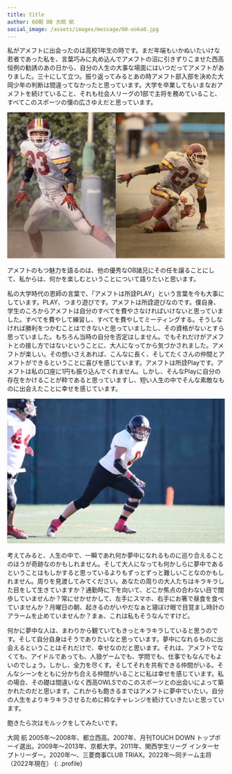 ```yaml
---
title: title
author: 60期 DB 大岡 航
social_image: /assets/images/message/60-ooka0.jpg
---
```


私がアメフトに出会ったのは高校1年生の時です。まだ年端もいかぬいたいけな若者であった私を、言葉巧みに丸め込んでアメフトの沼に引きずりこませた西高恒例の勧誘のあの日から、自分の人生の大事な場面にはいつだってアメフトがありました。三十にして立つ。振り返ってみるとあの時アメフト部入部を決めた大岡少年の判断は間違ってなかったと思っています。大学を卒業してもいまなおアメフトを続けていること、それも社会人リーグの1部で主将を務めていること、すべてこのスポーツの懐の広さゆえだと思っています。

![大岡 写真](/assets/images/message/60-ooka0.jpg)

アメフトのもつ魅力を語るのは、他の優秀なOB諸兄にその任を譲ることにして、私からは、何かを楽しむということについて語りたいと思います。

私の大学時代の恩師の言葉で、「アメフトは所詮PLAY」という言葉を今も大事にしています。PLAY、つまり遊びです。アメフトは所詮遊びなのです。僕自身、学生のころからアメフトは自分のすべてを費やさなければいけないと思っていました。すべてを費やして練習し、すべてを費やしてミーティングする。そうしなければ勝利をつかむことはできないと思っていましたし、その資格がないとすら思っていました。もちろん当時の自分を否定はしません。でもそれだけがアメフトとの接し方ではないということに、大人になってから気づかされました。アメフトが楽しい。その想いさえあれば、こんなに長く、そしてたくさんの仲間とアメフトができるということに喜びを感じています。アメフトは所詮Playです。アメフトは私の口座に1円も振り込んでくれません。しかし、そんなPlayに自分の存在をかけることが粋であると思っていますし、短い人生の中でそんな素敵なものに出会えたことに幸せを感じています。

![大岡 写真](/assets/images/message/60-ooka1.jpg)

考えてみると、人生の中で、一瞬であれ何か夢中になれるものに巡り合えることのほうが奇跡なのかもしれません。そして大人になっても何かしらに夢中であるということはもしかすると思っているよりもずっとずっと難しいことなのかもしれません。周りを見渡してみてください。あなたの周りの大人たちはキラキラした目をして生きていますか？通勤時に下を向いて、どこか焦点の合わない目で闊歩していませんか？常にせかせかして、左手にスマホ、右手にお箸で昼食を食べていませんか？月曜日の朝、起きるのがいやだなぁと寝ぼけ眼で目覚まし時計のアラームを止めていませんか？まぁ、これは私もそうなんですけど。

何かに夢中な人は、まわりから観ていてもきっとキラキラしていると思うのです。そして自分自身はそうでありたいなと思っています。夢中になれるものに出会えるということはそれだけで、幸せなのだと思います。それは、アメフトでなくても、アイドルであっても、人狼ゲームでも、学問でも、仕事でもなんでもよいのでしょう。しかし、全力を尽くす。そしてそれを共有できる仲間がいる。そんなシーンをともに分かち合える仲間がいることに私は幸せを感じています。私の場合、その礎は間違いなく西高OWLSでのこのスポーツとの出会いによって築かれたのだと思います。これからも飽きるまではアメフトに夢中でいたい。自分の人生をよりキラキラさせるために粋なチャレンジを続けていきたいと思っています。

飽きたら次はモルックをしてみたいです。

<span class="profile-title">大岡 航</span>
2005年～2008年、都立西高。2007年、月刊TOUCH DOWN トップボーイ選出。2009年～2013年、京都大学。2011年、関西学生リーグ インターセプトリーダー。2020年～、三菱商事CLUB TRIAX。2022年～同チーム主将（2022年現在）
{: .profile}
